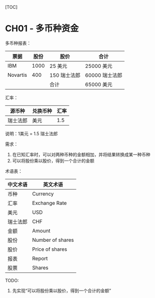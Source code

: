 [TOC]

# CH01 - 多币种资金

多币种报表：

| 票据     | 股份 | 股价         | 合计           |
| -------- | ---- | ------------ | -------------- |
| IBM      | 1000 | 25 美元      | 25000 美元     |
| Novartis | 400  | 150 瑞士法郎 | 60000 瑞士法郎 |
|          |      | 合计         | 65000 美元     |



汇率：

| 源币种   | 兑换币种 | 汇率 |
| -------- | -------- | ---- |
| 瑞士法郎 | 美元     | 1.5  |

说明：1美元 = 1.5 瑞士法郎



需求：

1. 在已知汇率时，可以对两种币种的金额相加，并将结果转换成某一种币种
2. 可以将股份乘以股价，得到一个合计的金额



术语表：

| 中文术语 | 英文术语         |
| -------- | ---------------- |
| 币种     | Currency         |
| 汇率     | Exchange Rate    |
| 美元     | USD              |
| 瑞士法郎 | CHF              |
| 金额     | Amount           |
| 股份     | Number of shares |
| 股价     | Price of shares  |
| 报表     | Report           |
| 股票     | Shares           |



TODO:

1. 先实现“可以将股份乘以股价，得到一个合计的金额”